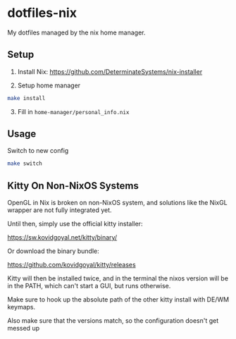 # dotfiles-nix

My dotfiles managed by the nix home manager.

## Setup

1. Install Nix: <https://github.com/DeterminateSystems/nix-installer>

2. Setup home manager

```sh
make install
```

3. Fill in `home-manager/personal_info.nix`

## Usage

Switch to new config

```sh
make switch
```

## Kitty On Non-NixOS Systems

OpenGL in Nix is broken on non-NixOS system,
and solutions like the NixGL wrapper are not fully integrated yet.

Until then, simply use the official kitty installer:

<https://sw.kovidgoyal.net/kitty/binary/>

Or download the binary bundle:

<https://github.com/kovidgoyal/kitty/releases>


Kitty will then be installed twice,
and in the terminal the nixos version will be in the PATH,
which can't start a GUI, but runs otherwise.

Make sure to hook up the absolute path of the other kitty install with DE/WM keymaps.

Also make sure that the versions match, so the configuration doesn't get messed up
